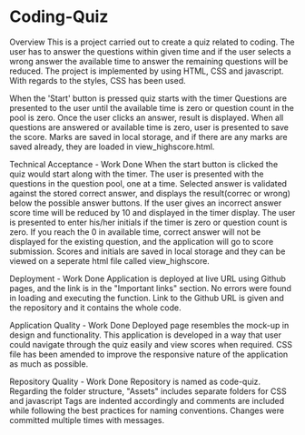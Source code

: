 # Coding-Quiz
Overview
This is a project carried out to create a quiz related to coding. The user has to answer the questions within given time and if the user selects a wrong answer the available time to answer the remaining questions will be reduced. The project is implemented by using HTML, CSS and javascript. With regards to the styles, CSS has been used.


When the 'Start' button is pressed quiz starts with the timer
Questions are presented to the user until the available time is zero or question count in the pool is zero.
Once the user clicks an answer, result is displayed.
When all questions are answered or available time is zero, user is presented to save the score.
Marks are saved in local storage, and if there are any marks are saved already, they are loaded in view_highscore.html.

Technical Acceptance - Work Done
When the start button is clicked the quiz would start along with the timer.
The user is presented with the questions in the question pool, one at a time.
Selected answer is validated against the stored correct answer, and displays the result(correc or wrong) below the possible answer buttons.
If the user gives an incorrect answer score time will be reduced by 10 and displayed in the timer display.
The user is presented to enter his/her initials if the timer is zero or question count is zero.
If you reach the 0 in available time, correct answer will not be displayed for the existing question, and the application will go to score submission.
Scores and initials are saved in local storage and they can be viewed on a seperate html file called view_highscore.

Deployment - Work Done
Application is deployed at live URL using Github pages, and the link is in the "Important links" section.
No errors were found in loading and executing the function.
Link to the Github URL is given and the repository and it contains the whole code.

Application Quality - Work Done
Deployed page resembles the mock-up in design and functionality.
This application is developed in a way that user could navigate through the quiz easily and view scores when required.
CSS file has been amended to improve the responsive nature of the application as much as possible.

Repository Quality - Work Done
Repository is named as code-quiz.
Regarding the folder structure, "Assets" includes separate folders for CSS and javascript
Tags are indented accordingly and comments are included while following the best practices for naming conventions.
Changes were committed multiple times with messages.